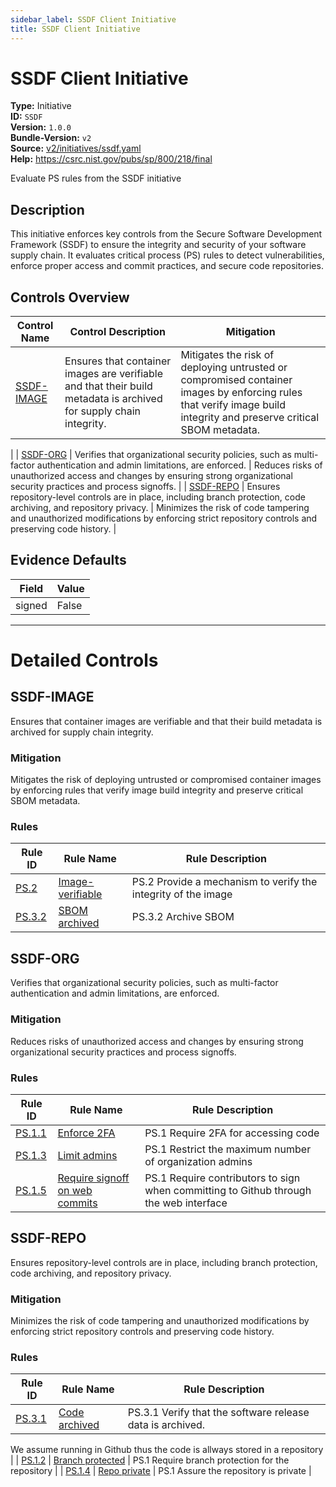 ```yaml
---
sidebar_label: SSDF Client Initiative
title: SSDF Client Initiative
---  
```

# SSDF Client Initiative  
**Type:** Initiative  
**ID:** `SSDF`  
**Version:** `1.0.0`  
**Bundle-Version:** `v2`  
**Source:** [v2/initiatives/ssdf.yaml](https://github.com/scribe-public/sample-policies/blob/main/v2/initiatives/ssdf.yaml)  
**Help:** https://csrc.nist.gov/pubs/sp/800/218/final  

Evaluate PS rules from the SSDF initiative

## **Description**

This initiative enforces key controls from the Secure Software Development Framework (SSDF) to ensure  the integrity and security of your software supply chain. It evaluates critical process (PS) rules  to detect vulnerabilities, enforce proper access and commit practices, and secure code repositories.


## Controls Overview

| Control Name | Control Description | Mitigation |
|--------------|---------------------|------------|
| [SSDF-IMAGE](#ssdf-image) | Ensures that container images are verifiable and that their build metadata is archived for supply chain integrity. | Mitigates the risk of deploying untrusted or compromised container images by enforcing rules  that verify image build integrity and preserve critical SBOM metadata.
 |
| [SSDF-ORG](#ssdf-org) | Verifies that organizational security policies, such as multi-factor authentication and admin limitations, are enforced. | Reduces risks of unauthorized access and changes by ensuring strong organizational security practices  and process signoffs.
 |
| [SSDF-REPO](#ssdf-repo) | Ensures repository-level controls are in place, including branch protection, code archiving, and repository privacy. | Minimizes the risk of code tampering and unauthorized modifications by enforcing strict repository controls  and preserving code history.
 |

## Evidence Defaults

| Field | Value |
|-------|-------|
| signed | False |

---

# Detailed Controls

## SSDF-IMAGE

Ensures that container images are verifiable and that their build metadata is archived for supply chain integrity.


### Mitigation  
Mitigates the risk of deploying untrusted or compromised container images by enforcing rules  that verify image build integrity and preserve critical SBOM metadata.


### Rules

| Rule ID | Rule Name | Rule Description |
|---------|-----------|------------------|
| [PS.2](https://deploy-preview-299--scribe-security.netlify.app/docs/configuration/initiatives/rules/ssdf/ps-2-image-verifiable) | [Image-verifiable](rules/ssdf/ps-2-image-verifiable.md) | PS.2 Provide a mechanism to verify the integrity of the image |
| [PS.3.2](https://deploy-preview-299--scribe-security.netlify.app/docs/configuration/initiatives/rules/ssdf/ps-3.2-archived-sbo) | [SBOM archived](rules/ssdf/ps-3.2-archived-sbom.md) | PS.3.2 Archive SBOM |

## SSDF-ORG

Verifies that organizational security policies, such as multi-factor authentication and admin limitations, are enforced.


### Mitigation  
Reduces risks of unauthorized access and changes by ensuring strong organizational security practices  and process signoffs.


### Rules

| Rule ID | Rule Name | Rule Description |
|---------|-----------|------------------|
| [PS.1.1](https://deploy-preview-299--scribe-security.netlify.app/docs/configuration/initiatives/rules/ssdf/ps-1-2fa) | [Enforce 2FA](rules/ssdf/ps-1-2fa.md) | PS.1 Require 2FA for accessing code |
| [PS.1.3](https://deploy-preview-299--scribe-security.netlify.app/docs/configuration/initiatives/rules/ssdf/ps-1-limit-admins) | [Limit admins](rules/ssdf/ps-1-limit-admins.md) | PS.1 Restrict the maximum number of organization admins |
| [PS.1.5](https://deploy-preview-299--scribe-security.netlify.app/docs/configuration/initiatives/rules/ssdf/ps-1-web-commit-signoff) | [Require signoff on web commits](rules/ssdf/ps-1-web-commit-signoff.md) | PS.1 Require contributors to sign when committing to Github through the web interface |

## SSDF-REPO

Ensures repository-level controls are in place, including branch protection, code archiving, and repository privacy.


### Mitigation  
Minimizes the risk of code tampering and unauthorized modifications by enforcing strict repository controls  and preserving code history.


### Rules

| Rule ID | Rule Name | Rule Description |
|---------|-----------|------------------|
| [PS.3.1](https://deploy-preview-299--scribe-security.netlify.app/docs/configuration/initiatives/rules/ssdf/ps-3.1-code-archive) | [Code archived](rules/ssdf/ps-3.1-code-archived.md) | PS.3.1 Verify that the software release data is archived.
We assume running in Github thus the code is allways stored in a repository
 |
| [PS.1.2](https://deploy-preview-299--scribe-security.netlify.app/docs/configuration/initiatives/rules/ssdf/ps-1-branch-protection) | [Branch protected](rules/ssdf/ps-1-branch-protection.md) | PS.1 Require branch protection for the repository |
| [PS.1.4](https://deploy-preview-299--scribe-security.netlify.app/docs/configuration/initiatives/rules/ssdf/ps-1-repo-private) | [Repo private](rules/ssdf/ps-1-repo-private.md) | PS.1 Assure the repository is private |
